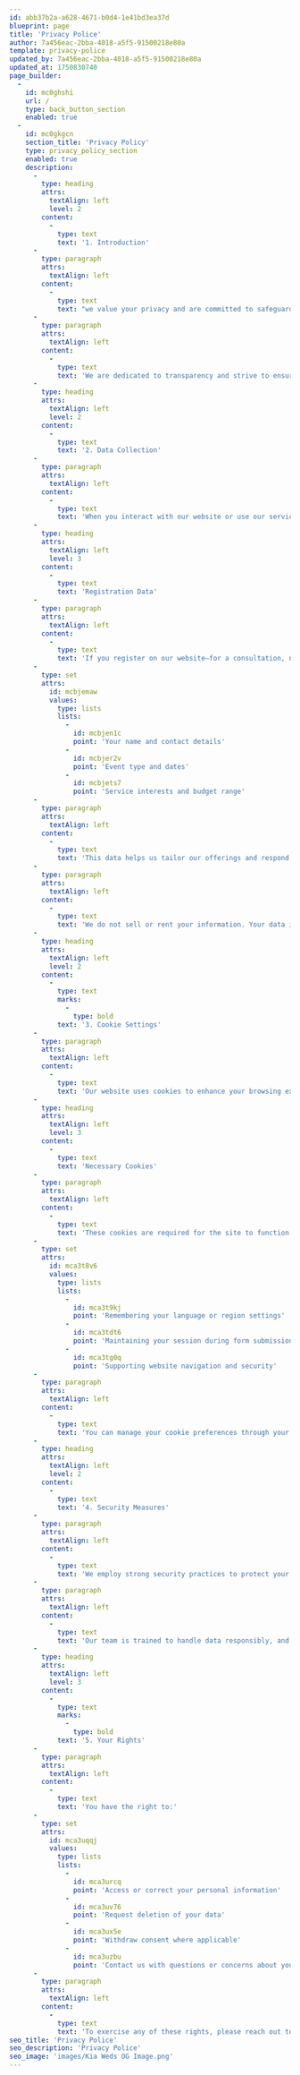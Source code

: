 ```yaml
---
id: abb37b2a-a628-4671-b0d4-1e41bd3ea37d
blueprint: page
title: 'Privacy Police'
author: 7a456eac-2bba-4018-a5f5-91500218e80a
template: privacy-police
updated_by: 7a456eac-2bba-4018-a5f5-91500218e80a
updated_at: 1750830740
page_builder:
  -
    id: mc0ghshi
    url: /
    type: back_button_section
    enabled: true
  -
    id: mc0gkgcn
    section_title: 'Privacy Policy'
    type: privacy_policy_section
    enabled: true
    description:
      -
        type: heading
        attrs:
          textAlign: left
          level: 2
        content:
          -
            type: text
            text: '1. Introduction'
      -
        type: paragraph
        attrs:
          textAlign: left
        content:
          -
            type: text
            text: "we value your privacy and are committed to safeguarding any personal data you share with us. This Privacy Policy outlines how we collect, use, and protect your information when you engage with our services—whether you're planning a wedding, contacting our team, or simply browsing our website."
      -
        type: paragraph
        attrs:
          textAlign: left
        content:
          -
            type: text
            text: 'We are dedicated to transparency and strive to ensure you feel confident and secure in how we manage your personal data.'
      -
        type: heading
        attrs:
          textAlign: left
          level: 2
        content:
          -
            type: text
            text: '2. Data Collection'
      -
        type: paragraph
        attrs:
          textAlign: left
        content:
          -
            type: text
            text: 'When you interact with our website or use our services, we may collect information such as your name, contact details (email, phone number), event preferences, and any additional details you provide through contact or booking forms.'
      -
        type: heading
        attrs:
          textAlign: left
          level: 3
        content:
          -
            type: text
            text: 'Registration Data'
      -
        type: paragraph
        attrs:
          textAlign: left
        content:
          -
            type: text
            text: 'If you register on our website—for a consultation, newsletter, or account—we collect only the necessary information to provide you with a personalized experience. This may include:'
      -
        type: set
        attrs:
          id: mcbjemaw
          values:
            type: lists
            lists:
              -
                id: mcbjen1c
                point: 'Your name and contact details'
              -
                id: mcbjer2v
                point: 'Event type and dates'
              -
                id: mcbjets7
                point: 'Service interests and budget range'
      -
        type: paragraph
        attrs:
          textAlign: left
        content:
          -
            type: text
            text: 'This data helps us tailor our offerings and respond promptly to your requests.'
      -
        type: paragraph
        attrs:
          textAlign: left
        content:
          -
            type: text
            text: 'We do not sell or rent your information. Your data is only shared with trusted service providers or partners when necessary to fulfill your requests, and always in compliance with applicable privacy laws.'
      -
        type: heading
        attrs:
          textAlign: left
          level: 2
        content:
          -
            type: text
            marks:
              -
                type: bold
            text: '3. Cookie Settings'
      -
        type: paragraph
        attrs:
          textAlign: left
        content:
          -
            type: text
            text: 'Our website uses cookies to enhance your browsing experience and ensure key functions operate smoothly. Cookies allow us to remember your preferences, manage session information, and gather analytics to improve our content and user interface.'
      -
        type: heading
        attrs:
          textAlign: left
          level: 3
        content:
          -
            type: text
            text: 'Necessary Cookies'
      -
        type: paragraph
        attrs:
          textAlign: left
        content:
          -
            type: text
            text: 'These cookies are required for the site to function properly. They include:'
      -
        type: set
        attrs:
          id: mca3t8v6
          values:
            type: lists
            lists:
              -
                id: mca3t9kj
                point: 'Remembering your language or region settings'
              -
                id: mca3tdt6
                point: 'Maintaining your session during form submissions'
              -
                id: mca3tg0q
                point: 'Supporting website navigation and security'
      -
        type: paragraph
        attrs:
          textAlign: left
        content:
          -
            type: text
            text: 'You can manage your cookie preferences through your browser settings. Disabling cookies may affect certain site functionalities.'
      -
        type: heading
        attrs:
          textAlign: left
          level: 2
        content:
          -
            type: text
            text: '4. Security Measures'
      -
        type: paragraph
        attrs:
          textAlign: left
        content:
          -
            type: text
            text: 'We employ strong security practices to protect your data from unauthorized access or misuse. This includes encryption, secure servers, access control, and regular audits to ensure the integrity of your personal information.'
      -
        type: paragraph
        attrs:
          textAlign: left
        content:
          -
            type: text
            text: 'Our team is trained to handle data responsibly, and we continuously monitor our systems for potential vulnerabilities.'
      -
        type: heading
        attrs:
          textAlign: left
          level: 3
        content:
          -
            type: text
            marks:
              -
                type: bold
            text: '5. Your Rights'
      -
        type: paragraph
        attrs:
          textAlign: left
        content:
          -
            type: text
            text: 'You have the right to:'
      -
        type: set
        attrs:
          id: mca3uqqj
          values:
            type: lists
            lists:
              -
                id: mca3urcq
                point: 'Access or correct your personal information'
              -
                id: mca3uv76
                point: 'Request deletion of your data'
              -
                id: mca3ux5e
                point: 'Withdraw consent where applicable'
              -
                id: mca3uzbu
                point: 'Contact us with questions or concerns about your privacy'
      -
        type: paragraph
        attrs:
          textAlign: left
        content:
          -
            type: text
            text: 'To exercise any of these rights, please reach out to us at Contact@wedding.com.'
seo_title: 'Privacy Police'
seo_description: 'Privacy Police'
seo_image: 'images/Kia Weds OG Image.png'
---
```

